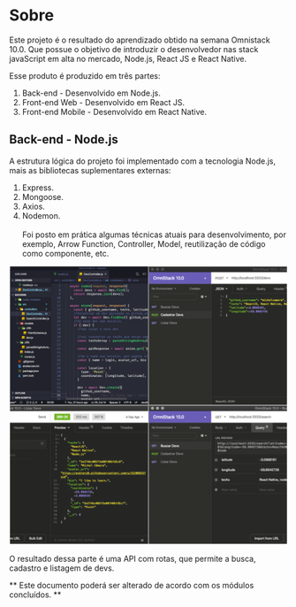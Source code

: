 # Sobre

Este projeto é o resultado do aprendizado obtido na semana Omnistack 10.0.
Que possue o objetivo de introduzir o desenvolvedor nas stack javaScript em alta no mercado, Node.js, React JS e React Native.

Esse produto é produzido em três partes:
  1. Back-end - Desenvolvido em Node.js.
  2. Front-end Web - Desenvolvido em React JS.
  3. Front-end Mobile - Desenvolvido em React Native.

## Back-end - Node.js
A estrutura lógica do projeto foi implementado com a tecnologia Node.js, mais as bibliotecas suplementares externas:
  1. Express.
  2. Mongoose.
  3. Axios.
  4. Nodemon.<br><br>
Foi posto em prática algumas técnicas atuais para desenvolvimento, por exemplo, Arrow Function, Controller, Model, reutilização de código como componente, etc.

<img  alt="Coleção de imagens Back-end" src="./img/backGrid.png"/>

O resultado dessa parte é uma API com rotas, que permite a busca, cadastro e listagem de devs.


** Este documento poderá ser alterado de acordo com os módulos concluídos. **
